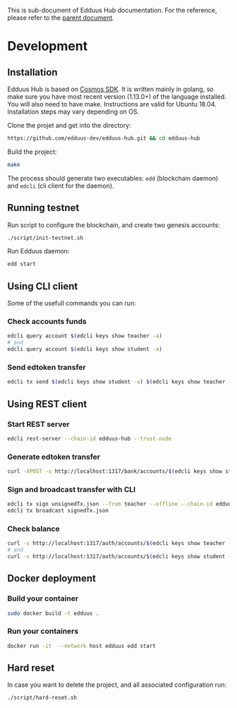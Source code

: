 This is sub-document of Edduus Hub documentation. For the reference, please refer to the [parent document](README.md).

# Development

## Installation

Edduus Hub is based on [Cosmos SDK](http://cosmos.network/). It is written mainly in golang, so make sure you have most recent version (1.13.0+) of the language installed. You will also need to have make. Instructions are valid for Ubuntu 18.04. Installation steps may vary depending on OS.

Clone the projet and get into the directory:

```bash
https://github.com/edduus-dev/edduus-hub.git && cd edduus-hub
```

Build the project:

```bash
make
```

The process should generate two executables: `edd` (blockchain daemon) and `edcli` (cli client for the daemon).

## Running testnet

Run script to configure the blockchain, and create two genesis accounts:

```bash
./script/init-testnet.sh
```

Run Edduus daemon:

```bash
edd start
```

## Using CLI client

Some of the usefull commands you can run:

### Check accounts funds

```bash
edcli query account $(edcli keys show teacher -a)
# and
edcli query account $(edcli keys show student -a)
```

### Send edtoken transfer

```bash
edcli tx send $(edcli keys show student -a) $(edcli keys show teacher -a) 99edtoken
```

## Using REST client

### Start REST server

```bash
edcli rest-server --chain-id edduus-hub --trust-node
```

### Generate edtoken transfer

```bash
curl -XPOST -s http://localhost:1317/bank/accounts/$(edcli keys show student -a)/transfers --data-binary '{"base_req":{"from":"'$(edcli keys show teacher -a)'","memo":"Sent with Edduus","chain_id":"edduus-hub","account_number":"3", "sequence":"4", "gas":"200000", "gas_adjustment":"1.2", "fees": [ {"denom": "edtoken", "amount": "50" } ], "simulate": false }, "amount": [ { "denom": "edtoken", "amount": "50" } ]}' > unsignedTx.json
```

### Sign and broadcast transfer with CLI

```bash
edcli tx sign unsignedTx.json --from teacher --offline --chain-id edduus-hub --sequence 4 --account-number 3 > signedTx.json
edcli tx broadcast signedTx.json
```

### Check balance

```bash
curl -s http://localhost:1317/auth/accounts/$(edcli keys show teacher -a)
# and
curl -s http://localhost:1317/auth/accounts/$(edcli keys show student -a)
```

## Docker deployment

### Build your container

```bash
sudo docker build -t edduus .
```

### Run your containers

```bash
docker run -it  --network host edduus edd start
```

## Hard reset

In case you want to delete the project, and all associated configuration run:

```bash
./script/hard-reset.sh
```
